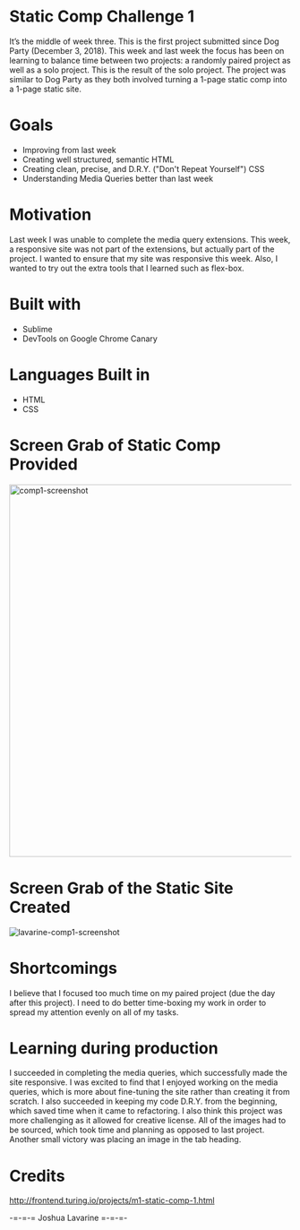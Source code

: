 # Static Comp Challenge 1

It’s the middle of week three. This is the first project submitted since Dog Party (December 3, 2018). This week and last week the focus has been on learning to balance time between two projects: a randomly paired project as well as a solo project. This is the result of the solo project. The project was similar to Dog Party as they both involved turning a 1-page static comp into a 1-page static site. 

# Goals 

- Improving from last week
- Creating well structured, semantic HTML
- Creating clean, precise, and D.R.Y. ("Don't Repeat Yourself") CSS
- Understanding Media Queries better than last week

# Motivation

Last week I was unable to complete the media query extensions. This week, a responsive site was not part of the extensions, but actually part of the project. I wanted to ensure that my site was responsive this week. Also, I wanted to try out the extra tools that I learned such as flex-box. 

# Built with

- Sublime
- DevTools on Google Chrome Canary

# Languages Built in 

- HTML
- CSS

# Screen Grab of Static Comp Provided

<img width="665" alt="comp1-screenshot" src="https://user-images.githubusercontent.com/40274984/49852793-5953e600-fda2-11e8-82c3-f9ad1a19573f.png">

# Screen Grab of the Static Site Created

![lavarine-comp1-screenshot](https://user-images.githubusercontent.com/40274984/49852839-7b4d6880-fda2-11e8-9260-ca5e48d71bb3.png)

# Shortcomings

I believe that I focused too much time on my paired project (due the day after this project). I need to do better time-boxing my work in order to spread my attention evenly on all of my tasks. 

# Learning during production

I succeeded in completing the media queries, which successfully made the site responsive. I was excited to find that I enjoyed working on the media queries, which is more about fine-tuning the site rather than creating it from scratch. I also succeeded in keeping my code D.R.Y. from the beginning, which saved time when it came to refactoring. I also think this project was more challenging as it allowed for creative license. All of the images had to be sourced, which took time and planning as opposed to last project. Another small victory was placing an image in the tab heading. 

# Credits

http://frontend.turing.io/projects/m1-static-comp-1.html

-=-=-= Joshua Lavarine =-=-=-

